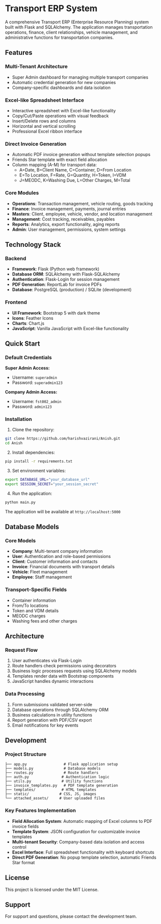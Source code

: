 # Transport ERP System

A comprehensive Transport ERP (Enterprise Resource Planning) system built with Flask and SQLAlchemy. The application manages transportation operations, finance, client relationships, vehicle management, and administrative functions for transportation companies.

## Features

### Multi-Tenant Architecture
- Super Admin dashboard for managing multiple transport companies
- Automatic credential generation for new companies
- Company-specific dashboards and data isolation

### Excel-like Spreadsheet Interface
- Interactive spreadsheet with Excel-like functionality
- Copy/Cut/Paste operations with visual feedback
- Insert/Delete rows and columns
- Horizontal and vertical scrolling
- Professional Excel ribbon interface

### Direct Invoice Generation
- Automatic PDF invoice generation without template selection popups
- Friends Star template with exact field allocation
- Column mapping (A-M) for transport data:
  - A=Date, B=Client Name, C=Container, D=From Location
  - E=To Location, F=Rate, G=Quantity, H=Token, I=VDM
  - J=MEODC, K=Washing Due, L=Other Charges, M=Total

### Core Modules
- **Operations**: Transaction management, vehicle routing, goods tracking
- **Finance**: Invoice management, payments, journal entries  
- **Masters**: Client, employee, vehicle, vendor, and location management
- **Management**: Cost tracking, receivables, payables
- **Reports**: Analytics, export functionality, aging reports
- **Admin**: User management, permissions, system settings

## Technology Stack

### Backend
- **Framework**: Flask (Python web framework)
- **Database ORM**: SQLAlchemy with Flask-SQLAlchemy
- **Authentication**: Flask-Login for session management
- **PDF Generation**: ReportLab for invoice PDFs
- **Database**: PostgreSQL (production) / SQLite (development)

### Frontend
- **UI Framework**: Bootstrap 5 with dark theme
- **Icons**: Feather Icons
- **Charts**: Chart.js
- **JavaScript**: Vanilla JavaScript with Excel-like functionality

## Quick Start

### Default Credentials

**Super Admin Access:**
- Username: `superadmin`
- Password: `superadmin123`

**Company Admin Access:**
- Username: `fst002_admin`
- Password: `admin123`

### Installation

1. Clone the repository:
```bash
git clone https://github.com/harishvazirani/Anish.git
cd Anish
```

2. Install dependencies:
```bash
pip install -r requirements.txt
```

3. Set environment variables:
```bash
export DATABASE_URL="your_database_url"
export SESSION_SECRET="your_session_secret"
```

4. Run the application:
```bash
python main.py
```

The application will be available at `http://localhost:5000`

## Database Models

### Core Models
- **Company**: Multi-tenant company information
- **User**: Authentication and role-based permissions
- **Client**: Customer information and contacts
- **Invoice**: Financial documents with transport details
- **Vehicle**: Fleet management
- **Employee**: Staff management

### Transport-Specific Fields
- Container information
- From/To locations  
- Token and VDM details
- MEODC charges
- Washing fees and other charges

## Architecture

### Request Flow
1. User authenticates via Flask-Login
2. Route handlers check permissions using decorators
3. Business logic processes requests using SQLAlchemy models
4. Templates render data with Bootstrap components
5. JavaScript handles dynamic interactions

### Data Processing
1. Form submissions validated server-side
2. Database operations through SQLAlchemy ORM
3. Business calculations in utility functions
4. Report generation with PDF/CSV export
5. Email notifications for key events

## Development

### Project Structure
```
├── app.py                 # Flask application setup
├── models.py              # Database models
├── routes.py              # Route handlers
├── auth.py               # Authentication logic
├── utils.py              # Utility functions
├── invoice_templates.py   # PDF template generation
├── templates/            # HTML templates
├── static/              # CSS, JS, images
└── attached_assets/     # User uploaded files
```

### Key Features Implementation
- **Field Allocation System**: Automatic mapping of Excel columns to PDF invoice fields
- **Template System**: JSON configuration for customizable invoice templates
- **Multi-tenant Security**: Company-based data isolation and access control
- **Excel Interface**: Full spreadsheet functionality with keyboard shortcuts
- **Direct PDF Generation**: No popup template selection, automatic Friends Star format

## License

This project is licensed under the MIT License.

## Support

For support and questions, please contact the development team.